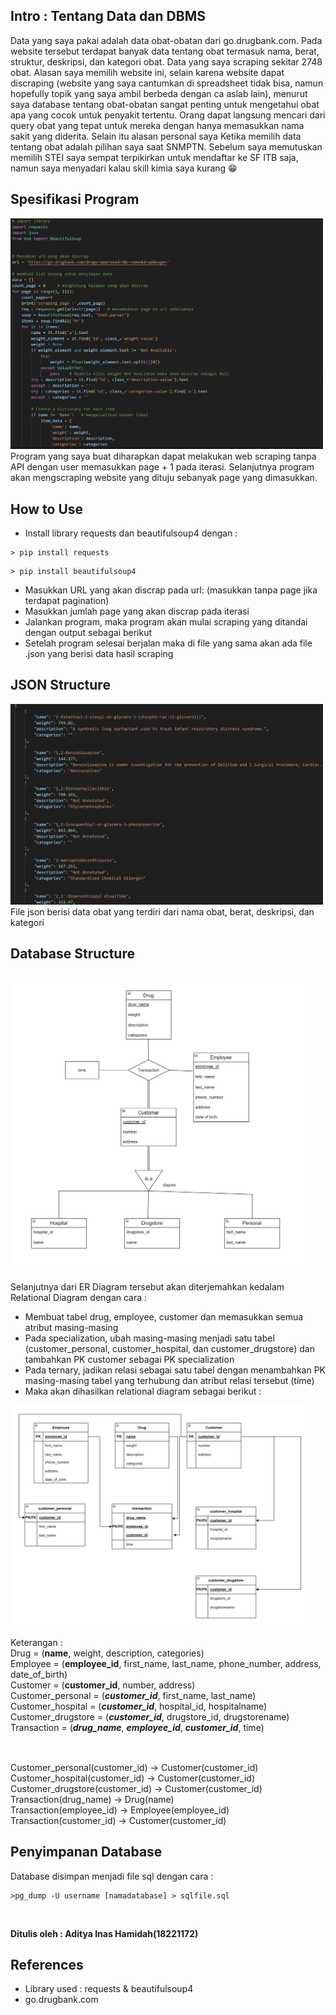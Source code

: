 ## Intro : Tentang Data dan DBMS
Data yang saya pakai adalah data obat-obatan dari go.drugbank.com. Pada website tersebut terdapat banyak data tentang obat termasuk nama, berat, struktur, deskripsi, dan kategori obat. Data yang saya scraping sekitar 2748 obat. Alasan saya memilih website ini, selain karena website dapat discraping (website yang saya cantumkan di spreadsheet tidak bisa, namun hopefully topik yang saya ambil berbeda dengan ca aslab lain), menurut saya database tentang obat-obatan sangat penting untuk mengetahui obat apa yang cocok untuk penyakit tertentu. Orang dapat langsung mencari dari query obat yang tepat untuk mereka dengan hanya memasukkan nama sakit yang diderita. Selain itu alasan personal saya Ketika memilih data tentang obat adalah pilihan saya saat SNMPTN. Sebelum saya memutuskan memilih STEI saya sempat terpikirkan untuk mendaftar ke SF ITB saja, namun saya menyadari kalau skill kimia saya kurang :grin:

## Spesifikasi Program
<img src="Data Scraping/screenshot/ssprogram1.png" alt="program" width="500"> <br />
Program yang saya buat diharapkan dapat melakukan web scraping tanpa API dengan user memasukkan page + 1 pada iterasi. Selanjutnya program akan mengscraping website yang dituju sebanyak page yang dimasukkan.

## How to Use
- Install library requests dan beautifulsoup4 dengan :
```
> pip install requests
```
```
> pip install beautifulsoup4
```
- Masukkan URL yang akan discrap pada url: (masukkan tanpa page jika terdapat pagination)
- Masukkan jumlah page yang akan discrap pada iterasi
- Jalankan program, maka program akan mulai scraping yang ditandai dengan output sebagai berikut
- Setelah program selesai berjalan maka di file yang sama akan ada file .json yang berisi data hasil scraping


## JSON Structure
<img src="Data Scraping/screenshot/hasilscrap.png" alt="hasil" width="500"> <br />
File json berisi data obat yang terdiri dari nama obat, berat, deskripsi, dan kategori

## Database Structure
<br />

<img src="Data Storing/design/erd.png" alt="erd" width="480"/>

Selanjutnya dari ER Diagram tersebut akan diterjemahkan kedalam Relational Diagram dengan cara :
- Membuat tabel drug, employee, customer dan memasukkan semua atribut masing-masing
- Pada specialization, ubah masing-masing menjadi satu tabel (customer_personal, customer_hospital, dan customer_drugstore) dan tambahkan PK customer sebagai PK specialization
- Pada ternary, jadikan relasi sebagai satu tabel dengan menambahkan PK masing-masing tabel yang terhubung dan atribut relasi tersebut (time)
- Maka akan dihasilkan relational diagram sebagai berikut : <br />
<img src="Data Storing/design/rd.png" alt="erd" width="480"/>

Keterangan : <br />
Drug = (**name**, weight, description, categories) <br />
Employee = (**employee_id**, first_name, last_name, phone_number, address, date_of_birth) <br />
Customer = (**customer_id**, number, address) <br />
Customer_personal = (***customer_id***, first_name, last_name) <br />
Customer_hospital = (***customer_id***, hospital_id, hospitalname) <br />
Customer_drugstore = (***customer_id***, drugstore_id, drugstorename)<br />
Transaction = (***drug_name***, ***employee_id***, ***customer_id***, time)<br />

##
<br />
Customer_personal(customer_id) -> Customer(customer_id)<br />
Customer_hospital(customer_id) -> Customer(customer_id)<br />
Customer_drugstore(customer_id) -> Customer(customer_id)<br />
Transaction(drug_name) -> Drug(name)<br />
Transaction(employee_id) -> Employee(employee_id)<br />
Transaction(customer_id) -> Customer(customer_id)<br />

## Penyimpanan Database
Database disimpan menjadi file sql dengan cara :
```
>pg_dump -U username [namadatabase] > sqlfile.sql
```
<br />

**Ditulis oleh : Aditya Inas Hamidah(18221172)**

## References
- Library used : requests & beautifulsoup4
- go.drugbank.com